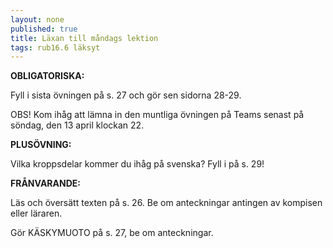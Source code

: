 ```yaml
---
layout: none
published: true
title: Läxan till måndags lektion
tags: rub16.6 läksyt
---
```

**OBLIGATORISKA:**

Fyll i sista övningen på s. 27 och gör sen sidorna 28-29.

OBS! Kom ihåg att lämna in den muntliga övningen på Teams senast på söndag, den 13 april klockan 22.

**PLUSÖVNING:**

Vilka kroppsdelar kommer du ihåg på svenska? Fyll i på s. 29!

**FRÅNVARANDE:**

Läs och översätt texten på s. 26. Be om anteckningar antingen av kompisen eller läraren.

Gör KÄSKYMUOTO på s. 27, be om anteckningar.
